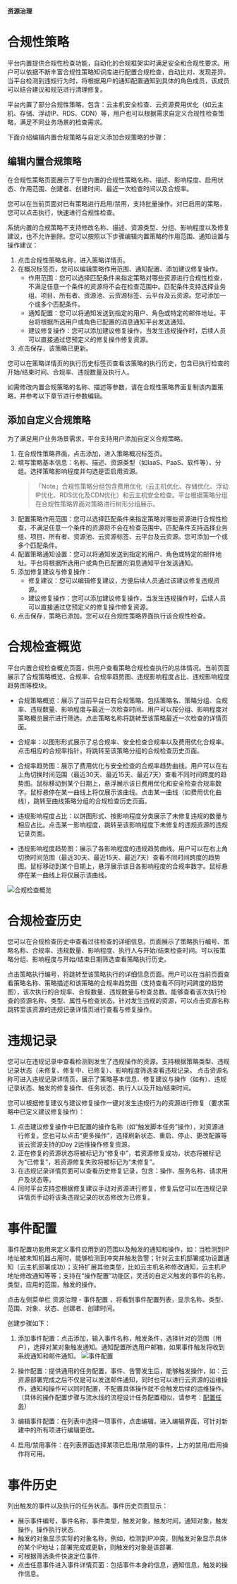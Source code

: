 **资源治理**

# 合规性策略

平台内置提供合规性检查功能，自动化的合规框架实时满足安全和合规性要求。用户可以依据不断丰富合规性策略知识库进行配置合规检查，自动比对、发现差异。当平台检测到违规行为时，将根据用户的通知配置通知到具体的角色成员，该成员可以结合建议和规范进行清理修复。

平台内置了部分合规性策略，包含：云主机安全检查、云资源费用优化（如云主机、存储、浮动IP、RDS、CDN）等，用户也可以根据需求自定义合规性检查策略，满足不同业务场景的检查需求。

下面介绍编辑内置合规策略与自定义添加合规策略的步骤：

## 编辑内置合规策略

在合规性策略页面展示了平台内置的合规性策略名称、描述、影响程度、启用状态、作用范围、创建者、创建时间、最近一次检查时间以及合规率。

您可以在当前页面对已有策略进行启用/禁用，支持批量操作。对已启用的策略，您可以点击执行，快速进行合规性检查。

系统内置的合规策略不支持修改名称、描述、资源类型、分组、影响程度以及修复建议，也不允许删除。您可以按照以下步骤编辑内置策略的作用范围、通知设置与操作建议：
1. 点击合规性策略名称，进入策略详情页。
2. 在概况标签页，您可以编辑策略作用范围、通知配置、添加建议修复操作。
    + 作用范围：您可以选择匹配条件来指定策略对哪些资源进行合规性检查，不满足任意一个条件的资源将不会在检查范围中。匹配条件支持选择业务组、项目、所有者、资源池、云资源标签、云平台及云资源。您可添加一个或多个匹配条件。
    + 通知配置：您可以将通知发送到指定的用户、角色或特定的邮件地址。平台将根据所选用户或角色已配置的消息通知平台发送通知。
    + 建议修复操作：您可以添加建议修复操作，当发生违规操作时，后续人员可以直接通过您预定义的修复操作修复资源。
3. 点击保存，该策略已更新。

您可以在策略详情页的执行历史标签页查看该策略的执行历史，包含已执行检查的开始/结束时间、合规率、违规数量及执行人。

如需修改内置合规策略的名称、描述等参数，请在合规性策略界面复制该内置策略，并参考以下章节进行参数编辑。

## 添加自定义合规策略

为了满足用户业务场景需求，平台支持用户添加自定义合规策略。
1. 在合规性策略界面，点击添加，进入策略概况标签页。
2. 填写策略基本信息：名称、描述、资源类型（如IaaS、PaaS、软件等）、分组。选择策略影响程度并勾选是否启用资源。
    >「Note」合规性策略分组包含费用优化（云主机优化、存储优化、浮动IP优化、RDS优化及CDN优化）和云主机安全检查。平台根据策略分组在合规性策略界面对策略进行树形分组展示。
3. 配置策略作用范围：您可以选择匹配条件来指定策略对哪些资源进行合规性检查，不满足任意一个条件的资源将不会在检查范围中。匹配条件支持选择业务组、项目、所有者、资源池、云资源标签、云平台及云资源。您可添加一个或多个匹配条件。
4. 配置策略通知设置：您可以将通知发送到指定的用户、角色或特定的邮件地址。平台将根据所选用户或角色已配置的消息通知平台发送通知。
5. 添加修复建议与修复操作：
    + 修复建议：您可以编辑修复建议，方便后续人员通过该建议修复违规资源。
    + 建议修复操作：您可以添加建议修复操作，当发生违规操作时，后续人员可以直接通过您预定义的修复操作修复资源。
6. 点击保存，策略已添加。您可以在合规性策略界面执行该合规性检查。

# 合规检查概览

平台内置合规检查概览页面，供用户查看策略合规检查执行的总体情况。当前页面展示了合规策略概览、合规率、合规率趋势图、违规影响程度占比、违规影响程度趋势图等模块。

+ 合规策略概览：展示了当前平台已有合规策略，包括策略名、策略分组、合规率、违规数量、影响程度与最近一次检查时间。用户可以按分组、影响程度对策略概览展示进行筛选。点击策略名称将跳转至该策略最近一次检查的详情页面。

+ 合规率：以图形形式展示了总合规率、安全检查合规率以及费用优化合规率。点击相应的合规率指针，将跳转至该策略分组的合规检查历史页面。

+ 合规率趋势图：展示了费用优化与安全检查的合规率趋势曲线。用户可以在右上角切换时间范围（最近30天、最近15天、最近7天）查看不同时间跨度的趋势图。鼠标移动到某个日期上，悬浮展示该日费用优化和安全检查合规率数字。鼠标悬停在某一曲线上将仅展示该曲线。点击某一曲线（如费用优化曲线），跳转至曲线策略分组的合规检查历史页面。

+ 违规影响程度占比：以饼图形式、按影响程度分类展示了未修复违规的数量与相应占比。点击某一影响程度，跳转至该影响程度下未修复的违规资源的违规记录页面。

+ 违规影响程度趋势图：展示了各影响程度的违规趋势曲线。用户可以在右上角切换时间范围（最近30天、最近15天、最近7天）查看不同时间跨度的趋势图。鼠标移动到某个日期上，悬浮展示该日各影响程度的合规率数字。鼠标悬停在某一曲线上将仅展示该曲线。

![合规检查概览](../../picture/Admin/合规检查概览.png)

# 合规检查历史

您可以在合规检查历史中查看过往检查的详细信息。页面展示了策略执行编号、策略名称、合规率、违规数量、影响程度、执行人与开始/结束检查时间。可以按策略分组、影响程度与开始/结束日期筛选查看策略执行历史。

点击策略执行编号，将跳转至该策略执行的详细信息页面。用户可以在当前页面查看策略名称、策略描述和该策略的合规率趋势图（支持查看不同时间跨度的趋势图），该次执行的合规率、合规数量、违规数量与检查总数。能够查看该次执行检查的资源名称、类型、属性与检查状态。针对发生违规的资源，可以点击资源名称跳转至该资源的违规记录详情页进行查看与修复操作。



# 违规记录

您可以在违规记录中查看检测到发生了违规操作的资源。支持根据策略类型、违规记录状态（未修复、修复中、已修复）、影响程度筛选查看违规记录。
点击资源名称可进入违规记录详情页，展示了策略基本信息、修复建议与操作（如有）、违规记录状态、触发的修复操作、任务状态、执行人以及开始/结束时间。

您可以根据修复建议与建议修复操作一键对发生违规行为的资源进行修复（要求策略中已定义建议修复操作）：
1. 点击建议修复操作中已配置的操作名称（如“触发脚本任务”操作），对资源进行修复。您也可以点击“更多操作”，选择刷新状态、重启、停止、更改配置等该云资源支持的Day 2运维操作修复资源。
2. 正在修复的资源状态将被标记为“修复中”，若资源修复成功，状态将被标记为“已修复”，若资源修复失败将被标记为“未修复”。
3. 在违规记录详情页面可以查看历史修复记录，包含：操作、服务名称、请求用户及状态等。
4. 同时平台支持您根据修复建议手动对资源进行修复，修复后您可以在违规记录详情页手动将该条违规记录的状态修改为已修复。

# 事件配置

事件配置功能用来定义事件应用到的范围以及触发的通知和操作，如：当检测到IP地址被未知机器占用时，能够检测到冲突并触发告警；针对云主机部署成功设置通知（云主机部署成功）；支持扩展其他类型，比如云主机名称修改通知，云主机IP地址修改通知等等；支持在“操作配置”功能区，灵活的自定义触发的事件的名称，类型，应用的范围，触发的操作。

点击左侧菜单栏 资源治理 - 事件配置 ，将看到事件配置列表，显示名称、类型、范围、对象、状态、创建者、创建时间。

创建步骤如下：
1.  添加事件配置：点击添加，输入事件名称，触发条件，选择针对的范围（用户），选择对某对象触发通知。通知配置所选用户邮箱，如果事件触发将收到系统通知和邮件通知。
![事件配置](../../picture/Admin/事件配置.png)

2. 操作配置：提供通用的任务配置，事件、告警发生后，能够触发操作，如：云资源部署完成之后不仅是可以发送邮件通知，同时也可以进行云资源的运维操作，通知和操作可以同时配置，不配置具体操作就不会触发后续的运维操作。（具体的操作配置步骤与流水线的流程设计任务配置相似，请参考：[配置任务](https://cloudchef.github.io/doc/AdminDoc/11作业管理/#配置任务)）

3.  编辑事件配置：在列表中选择一项事件，点击编辑，进入编辑界面，可针对新建中的所有项进行编辑更改。

4.  启用/禁用事件：在列表界面选择某项已启用/禁用的事件，上方的禁用/启用操作将可用。




# 事件历史
列出触发的事件以及执行的任务状态。事件历史页面显示：

+ 展示事件编号，事件名称，事件类型，触发对象，触发时间，通知对象，触发操作，操作执行状态.
+ 触发的对象显示实际的对象名称，例如，检测到IP冲突，则触发对象显示具体的某个IP地址；部署完成或更新，则触发的对象是该部署.
+ 可根据筛选条件快速定位事件.
+ 点击任意事件进入事件详情页面：包括事件本身的信息，通知信息，触发的操作信息。
